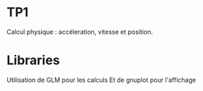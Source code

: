 # TP1

Calcul physique : accéleration, vitesse et position.

# Libraries

Utilisation de GLM pour les calculs
Et de gnuplot pour l'affichage
